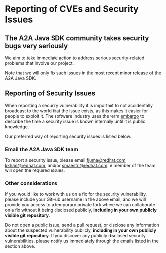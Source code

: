 # Reporting of CVEs and Security Issues

## The A2A Java SDK community takes security bugs very seriously

We aim to take immediate action to address serious security-related problems that involve our project.

Note that we will only fix such issues in the most recent minor release of the A2A Java SDK.

## Reporting of Security Issues

When reporting a security vulnerability it is important to not accidentally broadcast to the world that
the issue exists, as this makes it easier for people to exploit it. The software industry uses the term
<a href="https://www.redhat.com/en/blog/security-embargoes-red-hat">embargo</a> to describe the time a
security issue is known internally until it is public knowledge.

Our preferred way of reporting security issues is listed below.

### Email the A2A Java SDK team

To report a security issue, please email <a href="mailto:fjuma@redhat.com">fjuma@redhat.com</a>,
<a href="mailto:kkhan@redhat.com">kkhan@redhat.com</a>, and/or <a href="mailto:smaestri@redhat.com">smaestri@redhat.com</a>. A member of the team will open the required issues.

### Other considerations

If you would like to work with us on a fix for the security vulnerability, please include your GitHub username
in the above email, and we will provide you access to a temporary private fork where we can collaborate on a
fix without it being disclosed publicly, **including in your own publicly visible git repository**.

Do not open a public issue, send a pull request, or disclose any information about the suspected vulnerability
publicly, **including in your own publicly visible git repository**. If you discover any publicly disclosed
security vulnerabilities, please notify us immediately through the emails listed in the section above.